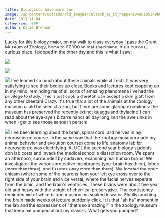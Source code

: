 ```yaml
---
title: Biologists have more fun
image: /wp-content/uploads/old_images/caltech_as_it_happens/6a0105349b8251970b0162fc1990ad970d.jpg
date: 2011-11-04
categories: 668
author: Katie Brennan
---
```



Lucky for this biology major, on my walk to class everyday I pass the Grant Museum of Zoology, home to 67,000 animal specimens. It's a curious, curious place. I popped in the other day and this is what I saw:


![](/old_images/caltech_as_it_happens/6a0105349b8251970b0162fc1991a9970d.jpg)


![](/old_images/caltech_as_it_happens/6a0105349b8251970b015392c44924970b.jpg)


![](/old_images/caltech_as_it_happens/6a0105349b8251970b015392c44b23970b.jpg)
I've learned so much about these animals while at Tech. It was very satisfying to see their bodies up close. Books and lectures kept cropping up in my mind, reminding me of all sorts of amazing phenomena I've had the privilege to study. This is just cool: a cheetah can accept a skin graft from any other cheetah! Crazy. It's true that a lot of the animals at the zoology museum could be seen at a zoo, but there are some glaring exceptions: the museum has preserved the recently extinct quagga and thylacine. I can read about the aye-aye's bizarre hands all day long, but the awe sinks in when I get to see those hands in person!

![](/old_images/caltech_as_it_happens/6a0105349b8251970b0162fc19969f970d.jpg)
I've been learning about the brain, spinal cord, and nerves in my neuroscience course. In the same way that the zoology museum made my animal behavior and evolution courses come to life, anatomy lab for neuroscience was electrifying. At UCL the second year biology students don lab coats and invade the medical school's dissection room. We spent an afternoon, surrounded by cadavers, examining real human brains! We investigated the various protective membranes (your brain has three), lobes (more than three), and fissures (way more than three). We located the optic chiasm (where some of the neurons from your left eye cross over to the right side of your brain and vice versa), where the facial nerves separate from the brain, and the brain's ventricles. These brains were about five year old and heavy with the weight of chemical preservative. The consistency reminded me of white button mushrooms soaked in water. Finally touching the brain made weeks of lecture suddenly click. It is that "ah ha" moment in the lab and the expressions of "that's so amazing!" in the zoology museum that keep me pumped about my classes. What gets you pumped?

